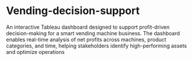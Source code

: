 # Vending-decision-support
An interactive Tableau dashboard designed to support profit-driven decision-making for a smart vending machine business. The dashboard enables real-time analysis of net profits across machines, product categories, and time, helping stakeholders identify high-performing assets and optimize operations
